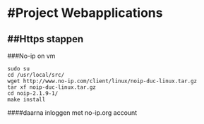 #Project Webapplications
======
##Https stappen
------
###No-ip on vm

```
sudo su
cd /usr/local/src/
wget http://www.no-ip.com/client/linux/noip-duc-linux.tar.gz
tar xf noip-duc-linux.tar.gz
cd noip-2.1.9-1/
make install
```
####daarna inloggen met no-ip.org account
